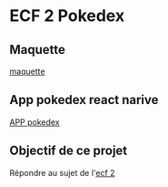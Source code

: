# ECF 2 Pokedex

## Maquette
[maquette](./maquette/)

## App pokedex react narive
[APP pokedex](./pokedex/)

## Objectif de ce projet
Répondre au sujet de l'[ecf 2](./sujet-ecf-20-03-24.md)